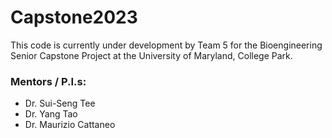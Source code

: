 # Capstone2023

This code is currently under development by Team 5 for the Bioengineering Senior Capstone Project at the University of Maryland, College Park.

### Mentors / P.I.s: 

- Dr. Sui-Seng Tee
- Dr. Yang Tao
- Dr. Maurizio Cattaneo